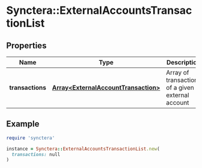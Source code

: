 # Synctera::ExternalAccountsTransactionList

## Properties

| Name | Type | Description | Notes |
| ---- | ---- | ----------- | ----- |
| **transactions** | [**Array&lt;ExternalAccountTransaction&gt;**](ExternalAccountTransaction.md) | Array of transactions of a given external account |  |

## Example

```ruby
require 'synctera'

instance = Synctera::ExternalAccountsTransactionList.new(
  transactions: null
)
```

